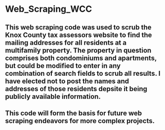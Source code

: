 # Web_Scraping_WCC

## This web scraping code was used to scrub the Knox County tax assessors website to find the mailing addresses for all residents at a multifamily property. The property in question comprises both condominiums and apartments, but could be modified to enter in any combination of search fields to scrub all results. I have elected not to post the names and addresses of those residents depsite it being publicly available information. 

## This code will form the basis for future web scraping endeavors for more complex projects.
